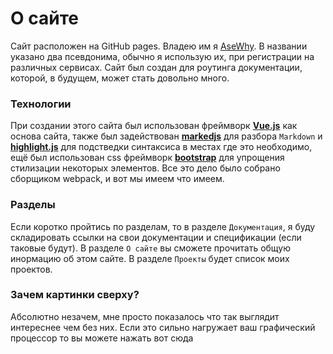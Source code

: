 # О сайте

Сайт расположен на GitHub pages. Владею им я [AseWhy](https://github.com/AseWhy/). В названии указано два псевдонима, обычно я использую их, при регистрации на различных сервисах. Сайт был создан для роутинга документации, которой, в будущем, может стать довольно много.

### Технологии
При создании этого сайта был использован фреймворк [**Vue.js**](https://vuejs.org/) как основа сайта, также был задействован [**markedjs**](https://github.com/markedjs/marked) для разбора `Markdown` и [**highlight.js**](https://highlightjs.org/) для подстведки синтаксиса в местах где это необходимо, ещё был использован css фреймворк [**bootstrap**](https://getbootstrap.com/) для упрощения стилизации некоторых элементов. Все это дело было собрано сборщиком webpack, и вот мы имеем что имеем.

### Разделы
Если коротко пройтись по разделам, то в разделе `Документация`, я буду складировать ссылки на свои документации и спецификации (если таковые будут). В разделе `О сайте` вы сможете прочитать общую инормацию об этом сайте. В разделе `Проекты` будет список моих проектов.

### Зачем картинки сверху?
Абсолютно незачем, мне просто показалось что так выглядит интереснее чем без них. Если это сильно нагружает ваш графический процессор то вы можете нажать <span onclick='window.ImageHandler.chStatusAll()' class='contentlink'>вот сюда</span>